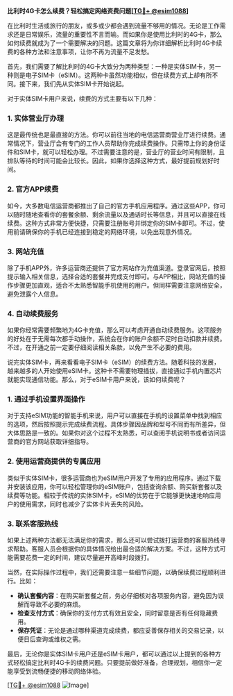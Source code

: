 **比利时4G卡怎么续费？轻松搞定网络资费问题[[TG💪+ @esim1088](https://t.me/s/esim1088)]**

在比利时生活或旅行的朋友，或多或少都会遇到流量不够用的情况。无论是工作需求还是日常娱乐，流量的重要性不言而喻。而如果你是使用比利时的4G卡，那么如何续费就成为了一个需要解决的问题。这篇文章将为你详细解析比利时4G卡续费的各种方法和注意事项，让你不再为流量不足发愁。

首先，我们需要了解比利时的4G卡大致分为两种类型：一种是实体SIM卡，另一种则是电子SIM卡（eSIM）。这两种卡虽然功能相似，但在续费方式上却有所不同。接下来，我们先从实体SIM卡开始说起。

对于实体SIM卡用户来说，续费的方式主要有以下几种：

### 1. 实体营业厅办理

这是最传统也是最直接的方法。你可以前往当地的电信运营商营业厅进行续费。通常情况下，营业厅会有专门的工作人员帮助你完成续费操作。只需带上你的身份证件和SIM卡，就可以轻松办理。不过需要注意的是，营业厅的营业时间有限制，且排队等待的时间可能会比较长。因此，如果你选择这种方式，最好提前规划好时间。

### 2. 官方APP续费

如今，大多数电信运营商都推出了自己的官方手机应用程序。通过这些APP，你可以随时随地查看你的套餐余额、剩余流量以及通话时长等信息，并且可以直接在线续费。这种方式非常方便快捷，只需要注册账号并绑定你的SIM卡即可。不过，使用前请确保你的手机已经连接到稳定的网络环境，以免出现意外情况。

### 3. 网站充值

除了手机APP外，许多运营商还提供了官方网站作为充值渠道。登录官网后，按照提示输入相关信息，选择合适的套餐并完成支付即可。与APP相比，网站充值的操作步骤更加直观，适合不太熟悉智能手机使用的用户。但同样需要注意网络安全，避免泄露个人信息。

### 4. 自动续费服务

如果你经常需要频繁地为4G卡充值，那么可以考虑开通自动续费服务。这项服务的好处在于无需每次都手动操作，系统会在你的账户余额不足时自动扣款并续费。不过，在开通之前一定要仔细阅读相关条款，以免产生不必要的费用。

说完实体SIM卡，再来看看电子SIM卡（eSIM）的续费方法。随着科技的发展，越来越多的人开始使用eSIM卡。这种卡不需要物理插拔，直接通过手机内置芯片就能实现通信功能。那么，对于eSIM卡用户来说，该如何续费呢？

### 1. 通过手机设置界面操作

对于支持eSIM功能的智能手机来说，用户可以直接在手机的设置菜单中找到相应的选项，然后按照提示完成续费流程。具体步骤因品牌和型号不同而有所差异，但大体思路是一致的。如果你对这个过程不太熟悉，可以查阅手机说明书或者访问运营商的官方网站获取详细指导。

### 2. 使用运营商提供的专属应用

类似于实体SIM卡，很多运营商也为eSIM用户开发了专用的应用程序。通过下载并安装该应用，你可以轻松管理你的eSIM账户，包括查询余额、购买新套餐以及续费等功能。相较于传统的实体SIM卡，eSIM的优势在于它能够更快速地响应用户的使用需求，同时也减少了实体卡片丢失的风险。

### 3. 联系客服热线

如果上述两种方法都无法满足你的需求，那么还可以尝试拨打运营商的客服热线寻求帮助。客服人员会根据你的具体情况给出最合适的解决方案。不过，这种方式可能需要花费一定的时间，建议尽量避开高峰时段拨打。

当然，在实际操作过程中，我们还需要注意一些细节问题，以确保续费过程顺利进行。比如：

- **确认套餐内容**：在购买新套餐之前，务必仔细核对各项服务内容，避免因为误解而导致不必要的麻烦。
- **检查支付方式**：确保你的支付方式有效且安全，同时留意是否有任何隐藏费用。
- **保存凭证**：无论是通过哪种渠道完成续费，都应妥善保存相关的交易记录，以便日后查询或维权之需。

最后，无论你是实体SIM卡用户还是eSIM卡用户，都可以通过以上提到的各种方式轻松搞定比利时4G卡的续费问题。只要提前做好准备，合理规划，相信你一定能享受到流畅便捷的移动网络体验。

[[TG💪+ @esim1088](https://t.me/s/esim1088) ![Image](https://i.postimg.cc/4NQfJmqS/Snipaste-2025-05-13-00-14-12.png)]